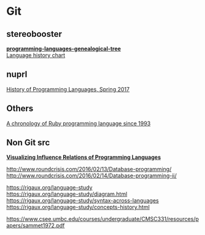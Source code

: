 # Git                      
## stereobooster                  
**[programming-languages-genealogical-tree](https://github.com/stereobooster/programming-languages-genealogical-tree)**                           
[Language history chart](https://github.com/stereobooster/programming-languages-genealogical-tree/blob/gh-pages/NOTE7.md)                         

## nuprl             
[History of Programming Languages, Spring 2017](https://github.com/nuprl/hopl-s2017)                    

## Others
[A chronology of Ruby programming language since 1993](https://github.com/takahashim/ruby-history)        

## Non Git src                   
**[Visualizing Influence Relations of Programming Languages](https://exploring-data.com/info/programming-languages-influence-network/)**                    

http://www.roundcrisis.com/2016/02/13/Database-programming/              
http://www.roundcrisis.com/2016/02/14/Database-programming-ii/                


https://rigaux.org/language-study                 
https://rigaux.org/language-study/diagram.html             
https://rigaux.org/language-study/syntax-across-languages                 
https://rigaux.org/language-study/concepts-history.html                  

https://www.csee.umbc.edu/courses/undergraduate/CMSC331/resources/papers/sammet1972.pdf                     
